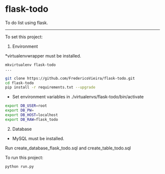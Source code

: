 # flask-todo

To do list using flask.

---

To set this project:

1. Environment

*virtualenvwrapper must be installed.

```bash
mkvirtualenv flask-todo 
...

git clone https://github.com/FredericoVieira/flask-todo.git
cd flask-todo
pip install -r requirements.txt --upgrade
```

* Set environment variables in ./virtualenvs/flask-todo/bin/activate

```bash
export DB_USER=root
export DB_PW=
export DB_HOST=localhost
export DB_RAW=flask_todo
```

2. Database

* MySQL must be installed.

Run create_database_flask_todo.sql and create_table_todo.sql

To run this project:

```bash
python run.py
```
